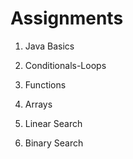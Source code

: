 # Assignments

1. Java Basics

2. Conditionals-Loops

3. Functions

4. Arrays

5. Linear Search

6. Binary Search
